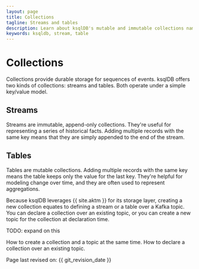 ```yaml
---
layout: page
title: Collections
tagline: Streams and tables
description: Learn about ksqlDB's mutable and immutable collections named tables and streams 
keywords: ksqldb, stream, table
---
```


Collections
===========

Collections provide durable storage for sequences of events. ksqlDB offers
two kinds of collections: streams and tables. Both operate under a simple
key/value model.

Streams
-------

Streams are immutable, append-only collections. They're useful for representing
a series of historical facts. Adding multiple records with the same key means
that they are simply appended to the end of the stream.

Tables
------

Tables are mutable collections. Adding multiple records with the same key means
the table keeps only the value for the last key. They're helpful for modeling
change over time, and they are often used to represent aggregations.


Because ksqlDB leverages {{ site.aktm }} for its storage layer, creating a new
collection equates to defining a stream or a table over a Kafka topic. You can
declare a collection over an existing topic, or you can create a new topic for
the collection at declaration time.

TODO: expand on this

How to create a collection and a topic at the same time.
How to declare a collection over an existing topic.


Page last revised on: {{ git_revision_date }}
